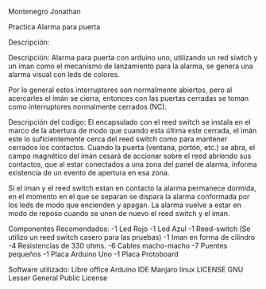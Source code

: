 Montenegro Jonathan

Practica Alarma para puerta

Descripción:

Descripción: Alarma para puerta con arduino uno, utilizando un red siwtch y un iman como el mecanismo de lanzamiento para la alarma, se genera una alarma visual con leds de colores. 

Por lo general estos interruptores son normalmente abiertos, pero al acercarles el imán se cierra, entonces con las puertas cerradas se toman como interruptores normalmente cerrados (NC).

Descripción del codigo: El encapsulado con el reed switch se instala en el marco de la abertura de modo que cuando esta última este cerrada, el imán este lo suficientemente cerca del reed switch como para mantener cerrados los contactos. Cuando la puerta (ventana, portón, etc.) se abra, el campo magnético del imán cesará de accionar sobre el reed abriendo sus contactos, que al estar conectados a una zona del panel de alarma, informa existencia de un evento de apertura en esa zona.

Si el iman y el reed switch estan en contacto la alarma permanece dormida, en el momento en el que se separan se dispara la alarma conformada por los leds de modo que encienden y apagan. La alarma vuelve a estar en modo de reposo cuando se unen de nuevo el reed switch y el iman.

Componentes Recomendados: 
-1 Led Rojo
-1 Led Azul 
-1 Reed-switch (Se utilizo un reed switch casero para las pruebas) 
-1 Iman en forma de cilindro 
-4 Resistencias de 330 ohms. 
-6 Cables macho-macho 
-7 Puentes pequeños
-1 Placa Arduino Uno 
-1 Placa Protoboard

Software utilizado:
Libre office Arduino IDE Manjaro linux LICENSE GNU Lesser General Public License
